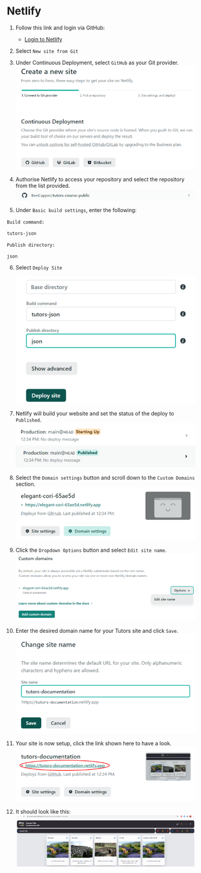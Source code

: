 # Netlify

1. Follow this link and login via GitHub:
    - [Login to Netlify](https://netlify.com)
2. Select `New site from Git`

3. Under Continuous Deployment, select `GitHub` as your Git provider.
    ![Select GitHub](img/15-netlify.png)

4. Authorise Netlify to access your repository and select the repository from the list provided.
    ![Select your Repo](img/16-selectrepo.png)

5. Under `Basic build settings`, enter the following:

`Build command:`
  ~~~
  tutors-json
  ~~~
`Publish directory:`
  ~~~
  json
  ~~~

6. Select `Deploy Site`

    ![Deploy your Site](img/17-deploy.png)

7. Netlify will build your website and set the status of the deploy to `Published`.
    ![Deploying](img/18-start.png)
    ![Published](img/19-published.png)
8. Select the `Domain settings` button and scroll down to the `Custom Domains` section.
    ![Domain Settings](img/20-domain.png)
9. Click the `Dropdown Options` button and select `Edit site name`.
    ![Edit Site Name](img/21-sitename.png)
10. Enter the desired domain name for your Tutors site and click `Save`.
    ![Choose a Name](img/22-changed.png)
11. Your site is now setup, click the link shown here to have a look.
    ![Link to your Website](img/tdocs.png)
12. It should look like this:
    ![Live Website](img/23-live.png)